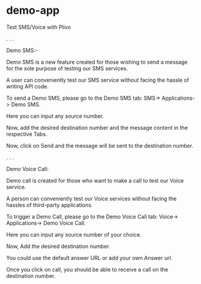 # demo-app
Test SMS/Voice with Plivo

.
.
.

Demo SMS:-

Demo SMS is a new feature created for those wishing to send a message for the sole purpose of testing our SMS services.

A user can conveniently test our SMS service without facing the hassle of writing API code.


To send a Demo SMS, please go to the Demo SMS tab:
SMS-> Applications-> Demo SMS.

Here you can input any source number.

Now, add the desired destination number and the message content in the respective Tabs.

Now, click on Send and the message will be sent to the destination number.

.
.
.

Demo Voice Call:

Demo call is created for those who want to make a call to test our Voice service.

A person can conveniently test our Voice services without facing the hassles of third-party applications.

To trigger a Demo Call, please go to the Demo Voice Call tab:
Voice-> Applications-> Demo Voice Call.

Here you can input any source number of your choice.

Now, Add the desired destination number.

You could use the default answer URL or add your own Answer url.

Once you click on call, you should be able to receive a call on the destination number.


